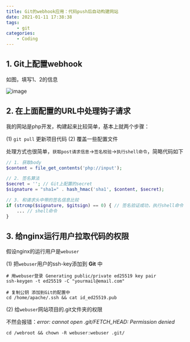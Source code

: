 ```yaml
---
title: Git的webhook应用：代码push后自动构建网站
date: 2021-01-11 17:38:38
tags: 
    - git
categories:
    - Coding
---
```


## 1. Git上配置webhook

如图，填写1、2的信息

![image](https://dony-1257037510.cos.ap-chengdu.myqcloud.com/blog/webhook.png)

## 2. 在上面配置的URL中处理钩子请求

我的网站是php开发，构建起来比较简单，基本上就两个步骤：

(1) `git pull` 更新项目代码
(2) 覆盖一些配置文件

处理方式也很简单，`获取post请求信息`->`签名校验`->`执行shell命令`，简略代码如下

```php
// 1. 获取body
$content = file_get_contents('php://input');

// 2. 签名算法
$secret = ''; // Git上配置的secret
$signature = "sha1=" . hash_hmac('sha1', $content, $secret);

// 3. 和请求头中带的签名信息比较
if (strcmp($signature, $gitsign) == 0) { // 签名验证成功，执行shell命令
    ... // shell命令
} 
```

## 3. 给nginx运行用户拉取代码的权限

假设nginx的运行用户是`webuser`

(1) 把`webuser`用户的ssh-key添加到 **Git** 中

```shell
# 用webuser登录 Generating public/private ed25519 key pair
ssh-keygen -t ed25519 -C "yourmail@email.com"

# 复制公钥 添加到Git的配置中 
cd /home/apache/.ssh && cat id_ed25519.pub
```

(2) 给`webuser`网站项目的.git文件夹的权限

不然会报错：*error: cannot open .git/FETCH_HEAD: Permission denied*

```shell
cd /webroot && chown -R webuser:webuser .git/
```

